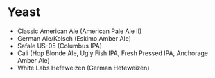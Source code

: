 # Yeast

* Classic American Ale (American Pale Ale II)
* German Ale/Kolsch (Eskimo Amber Ale)
* Safale US-05 (Columbus IPA)
* Cali (Hop Blonde Ale, Ugly Fish IPA, Fresh Pressed IPA, Anchorage Amber Ale)
* White Labs Hefeweizen (German Hefeweizen)